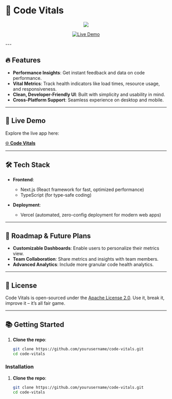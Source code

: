 # 🚀 Code Vitals

<p align="center">
 <p align="center">
  <img src="https://readme-typing-svg.herokuapp.com?font=Fira+Code&size=22&duration=4000&pause=1000&color=39C3D4&center=true&vCenter=true&width=700&lines=Welcome+to+Code+Vitals!+⚡;Optimize+Your+Code+Health+and+Performance!;Built+with+Next.js%2C+TypeScript%2C+and+Vercel!">
</p>

</p>

<p align="center">
  <a href="https://code-vitals.vercel.app/"><img src="https://img.shields.io/badge/Live%20Demo-Vercel-brightgreen.svg" alt="Live Demo"></a>
</p>
---

## 🔥 Features

- **Performance Insights**: Get instant feedback and data on code performance.
- **Vital Metrics**: Track health indicators like load times, resource usage, and responsiveness.
- **Clean, Developer-Friendly UI**: Built with simplicity and usability in mind.
- **Cross-Platform Support**: Seamless experience on desktop and mobile.

---

## 🚀 Live Demo

Explore the live app here:

[🌐 **Code Vitals**](https://code-vitals.vercel.app/)

---

## 🛠 Tech Stack

- **Frontend**:
  - Next.js (React framework for fast, optimized performance)
  - TypeScript (for type-safe coding)

- **Deployment**:
  - Vercel (automated, zero-config deployment for modern web apps)

---

## 🎯 Roadmap & Future Plans

- **Customizable Dashboards**: Enable users to personalize their metrics view.
- **Team Collaboration**: Share metrics and insights with team members.
- **Advanced Analytics**: Include more granular code health analytics.

---
## 📝 License

Code Vitals is open-sourced under the [Apache License 2.0](LICENSE). Use it, break it, improve it – it’s all fair game.

---

## 📚 Getting Started

1. **Clone the repo**:

   ```bash
   git clone https://github.com/yourusername/code-vitals.git
   cd code-vitals


### Installation

1. **Clone the repo**:

   ```bash
   git clone https://github.com/yourusername/code-vitals.git
   cd code-vitals

